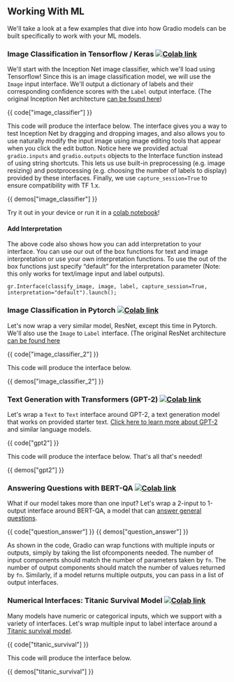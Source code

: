 ## Working With ML

We'll take a look at a few examples that dive into how Gradio models can be built specifically to work with your ML models.

### Image Classification in Tensorflow / Keras [![Colab link](https://colab.research.google.com/assets/colab-badge.svg)](https://colab.research.google.com/drive/1NWE_SDgQPI6GIpnhtWeEOHCPejC2FaZc?usp=sharing)

We'll start with the Inception Net image classifier, which we'll load using Tensorflow! Since this is an image classification model, we will use the `Image` input interface. We'll output a dictionary of labels and their corresponding confidence scores with the `Label` output interface. (The original Inception Net architecture [can be found here](https://arxiv.org/abs/1409.4842))

{{ code["image_classifier"] }}

This code will produce the interface below. The interface gives you a way to test Inception Net by dragging and dropping images, and also allows you to use naturally modify the input image using image editing tools that appear when you click the edit button. Notice here we provided actual `gradio.inputs` and `gradio.outputs` objects to the Interface function instead of using string shortcuts. This lets us use built-in preprocessing (e.g. image resizing) and postprocessing (e.g. choosing the number of labels to display) provided by these interfaces. Finally, we use `capture_session=True` to ensure compatibility with TF 1.x.

{{ demos["image_classifier"] }}

Try it out in your device or run it in a [colab notebook](https://colab.research.google.com/drive/1NWE_SDgQPI6GIpnhtWeEOHCPejC2FaZc?usp=sharing)!


#### Add Interpretation

The above code also shows how you can add interpretation to your interface. You can use our out of the box functions for text and image interpretation or use your own interpretation functions. To use the out of the box functions just specify “default” for the interpretation parameter (Note: this only works for text/image input and label outputs).

`gr.Interface(classify_image, image, label, capture_session=True, interpretation="default").launch();`

### Image Classification in Pytorch [![Colab link](https://colab.research.google.com/assets/colab-badge.svg)](https://colab.research.google.com/drive/1S6seNoJuU7_-hBX5KbXQV4Fb_bbqdPBk?usp=sharing)


Let's now wrap a very similar model, ResNet, except this time in Pytorch. We'll also use the `Image` to `Label` interface. (The original ResNet architecture [can be found here](https://arxiv.org/abs/1512.03385)

{{ code["image_classifier_2"] }}

This code will produce the interface below.

{{ demos["image_classifier_2"] }}

### Text Generation with Transformers (GPT-2) [![Colab link](https://colab.research.google.com/assets/colab-badge.svg)](https://colab.research.google.com/drive/1o_-QIR8yVphfnbNZGYemyEr111CHHxSv?usp=sharing)

Let's wrap a `Text` to `Text` interface around GPT-2, a text generation model that works on provided starter text. [Click here to learn more about GPT-2](https://openai.com/blog/better-language-models/) and similar language models.

{{ code["gpt2"] }}

This code will produce the interface below. That's all that's needed!

{{ demos["gpt2"] }}

### Answering Questions with BERT-QA [![Colab link](https://colab.research.google.com/assets/colab-badge.svg)](https://colab.research.google.com/drive/1RuiMJz_7jDXpi59jDgW02NsBnlz1aY1S?usp=sharing)

What if our model takes more than one input? Let's wrap a 2-input to 1-output interface around BERT-QA, a model that can [answer general questions](https://arxiv.org/abs/1909.05017).

{{ code["question_answer"] }}
{{ demos["question_answer"] }}

As shown in the code, Gradio can wrap functions with multiple inputs or outputs, simply by taking the list ofcomponents needed. The number of input components should match the number of parameters taken by `fn`. The number of output components should match the number of values returned by `fn`. Similarly, if a model returns multiple outputs, you can pass in a list of output interfaces.

### Numerical Interfaces: Titanic Survival Model [![Colab link](https://colab.research.google.com/assets/colab-badge.svg)](https://colab.research.google.com/drive/1xOU3sDHs7yZjuBosbQ8Zb2oc4BegfSFX?usp=sharing)

Many models have numeric or categorical inputs, which we support with a variety of interfaces. Let's wrap multiple input to label interface around a [Titanic survival model](https://www.kaggle.com/c/titanic).

{{ code["titanic_survival"] }}

This code will produce the interface below. 

{{ demos["titanic_survival"] }}

